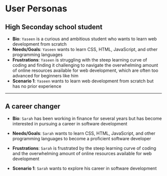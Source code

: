 # User Personas

<!-- a persona -->

## High Seconday school student

- **Bio**: `Yaseen` is a curious and ambitious student who wants to learn web development from scratch
- **Needs/Goals**: `Yaseen` wants to learn CSS, HTML, JavaScript, and other programming languages
- **Frustrations**: `Yaseen` is struggling with the steep learning curve of coding and finding it challenging to navigate the overwhelming amount of online resources available for web development, which are often too advanced for beginners like him
- **Scenario 1**: `Yaseen` wants to learn web development from scratch but has no prior experience

---

<!-- more personas ... -->

## A career changer

- **Bio**: `Sarah` has been working in finance for several years but has become interested in pursuing a career in software development

- **Needs/Goals**: `Sarah` wants to learn CSS, HTML, JavaScript, and other programming languages to become a proficient software developer

- **Frustrations**: `Sarah` is frustrated by the steep learning curve of coding and the overwhelming amount of online resources available for web development 

- **Scenario 1**: `Sarah` wants to explore his career in software development
